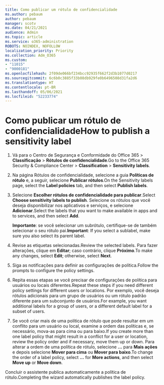```yaml
---
title: Como publicar um rótulo de confidencialidade
ms.author: pebaum
author: pebaum
manager: scotv
ms.date: 04/21/2021
audience: Admin
ms.topic: article
ms.service: o365-administration
ROBOTS: NOINDEX, NOFOLLOW
localization_priority: Priority
ms.collection: Adm_O365
ms.custom:
- "11015"
- "9000181"
ms.openlocfilehash: 2f09de066bf234bcc92935f662f2d3b1077d0217
ms.sourcegitcommit: 6c6b0c3885f33b08db929fe0b6496508d31fa2d6
ms.translationtype: HT
ms.contentlocale: pt-BR
ms.lasthandoff: 05/06/2021
ms.locfileid: "52233774"
---
```

# <a name="how-to-publish-a-sensitivity-label"></a><span data-ttu-id="2a8d3-102">Como publicar um rótulo de confidencialidade</span><span class="sxs-lookup"><span data-stu-id="2a8d3-102">How to publish a sensitivity label</span></span>

1. <span data-ttu-id="2a8d3-103">Vá para o Centro de Segurança e Conformidade do Office 365 > **Classificação** > **Rótulos de confidencialidade**.</span><span class="sxs-lookup"><span data-stu-id="2a8d3-103">Go to the Office 365 Security & Compliance Center > **Classification** > **Sensitivity labels**.</span></span>

1. <span data-ttu-id="2a8d3-104">Na página Rótulos de confidencialidade, selecione a guia **Políticas de rótulo** e, a seguir, selecione **Publicar rótulos**.</span><span class="sxs-lookup"><span data-stu-id="2a8d3-104">On the Sensitivity labels page, select the **Label policies** tab, and then select **Publish labels**.</span></span>

1. <span data-ttu-id="2a8d3-105">Selecione **Escolher rótulos de confidencialidade para publicar**.</span><span class="sxs-lookup"><span data-stu-id="2a8d3-105">Select **Choose sensitivity labels to publish**.</span></span> <span data-ttu-id="2a8d3-106">Selecione os rótulos que você deseja disponibilizar nos aplicativos e serviços, e selecione **Adicionar**.</span><span class="sxs-lookup"><span data-stu-id="2a8d3-106">Select the labels that you want to make available in apps and to services, and then select **Add**.</span></span>

    <span data-ttu-id="2a8d3-107">**Importante**: se você selecionar um subrótulo, certifique-se de também selecionar o seu rótulo pai.</span><span class="sxs-lookup"><span data-stu-id="2a8d3-107">**Important**: If you select a sublabel, make sure you also select its parent label.</span></span>

1. <span data-ttu-id="2a8d3-108">Revise as etiquetas selecionadas.</span><span class="sxs-lookup"><span data-stu-id="2a8d3-108">Review the selected labels.</span></span> <span data-ttu-id="2a8d3-109">Para fazer alterações, clique em **Editar**; caso contrário, clique **Próximo**.</span><span class="sxs-lookup"><span data-stu-id="2a8d3-109">To make any changes, select **Edit**; otherwise, select **Next**.</span></span>

1. <span data-ttu-id="2a8d3-110">Siga as notificações para definir as configurações de política.</span><span class="sxs-lookup"><span data-stu-id="2a8d3-110">Follow the prompts to configure the policy settings.</span></span>

1. <span data-ttu-id="2a8d3-111">Repita essas etapas se você precisar de configurações de política para usuários ou locais diferentes.</span><span class="sxs-lookup"><span data-stu-id="2a8d3-111">Repeat these steps if you need different policy settings for different users or locations.</span></span> <span data-ttu-id="2a8d3-112">Por exemplo, você deseja rótulos adicionais para um grupo de usuários ou um rótulo padrão diferente para um subconjunto de usuários.</span><span class="sxs-lookup"><span data-stu-id="2a8d3-112">For example, you want additional labels for a group of users, or a different default label for a subset of users.</span></span>

1. <span data-ttu-id="2a8d3-113">Se você criar mais de uma política de rótulo que pode resultar em um conflito para um usuário ou local, examine a ordem das políticas e, se necessário, mova-as para cima ou para baixo.</span><span class="sxs-lookup"><span data-stu-id="2a8d3-113">If you create more than one label policy that might result in a conflict for a user or location, review the policy order and if necessary, move them up or down.</span></span> <span data-ttu-id="2a8d3-114">Para alterar a ordem de uma política de rótulo, selecione **...** para **Mais ações** e depois selecione **Mover para cima** ou **Mover para baixo**.</span><span class="sxs-lookup"><span data-stu-id="2a8d3-114">To change the order of a label policy, select **...** for **More actions**, and then select **Move up** or **Move down**.</span></span>

<span data-ttu-id="2a8d3-115">Concluir o assistente publica automaticamente a política de rótulo.</span><span class="sxs-lookup"><span data-stu-id="2a8d3-115">Completing the wizard automatically publishes the label policy.</span></span>